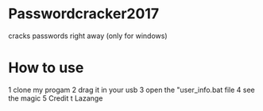 # Passwordcracker2017
cracks passwords right away (only for windows)


# How to use
1 clone my progam
2 drag it in your usb
3 open the "user_info.bat file
4 see the magic
5 Credit t Lazange

